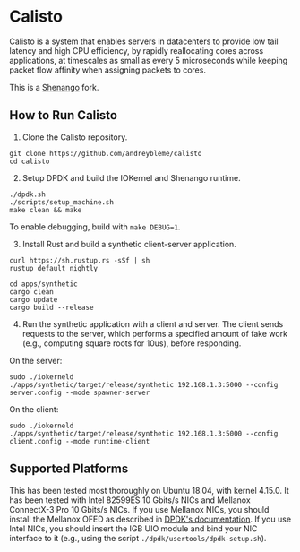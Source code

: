# Calisto

Calisto is a system that enables servers in datacenters to
 provide low tail latency and high CPU efficiency, by
rapidly reallocating cores across applications, at timescales as small
as every 5 microseconds while keeping packet flow affinity when assigning
packets to cores.

This is a [Shenango](https://github.com/shenango/shenango) fork.

## How to Run Calisto

1) Clone the Calisto repository.

```
git clone https://github.com/andreybleme/calisto
cd calisto
```

2) Setup DPDK and build the IOKernel and Shenango runtime.

```
./dpdk.sh
./scripts/setup_machine.sh
make clean && make
```

To enable debugging, build with `make DEBUG=1`.

3) Install Rust and build a synthetic client-server application.

```
curl https://sh.rustup.rs -sSf | sh
rustup default nightly
```
```
cd apps/synthetic
cargo clean
cargo update
cargo build --release
```

4) Run the synthetic application with a client and server. The client
sends requests to the server, which performs a specified amount of
fake work (e.g., computing square roots for 10us), before responding.

On the server:
```
sudo ./iokerneld
./apps/synthetic/target/release/synthetic 192.168.1.3:5000 --config server.config --mode spawner-server
```

On the client:
```
sudo ./iokerneld
./apps/synthetic/target/release/synthetic 192.168.1.3:5000 --config client.config --mode runtime-client
```

## Supported Platforms

This has been tested most thoroughly on Ubuntu 18.04, with kernel
4.15.0. It has been tested with Intel 82599ES 10 Gbits/s NICs and
Mellanox ConnectX-3 Pro 10 Gbits/s NICs. If you use Mellanox NICs, you
should install the Mellanox OFED as described in [DPDK's
documentation](https://doc.dpdk.org/guides/nics/mlx4.html). If you use
Intel NICs, you should insert the IGB UIO module and bind your NIC
interface to it (e.g., using the script `./dpdk/usertools/dpdk-setup.sh`).
